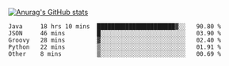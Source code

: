 [![Anurag's GitHub stats](https://github-readme-stats.vercel.app/api?username=sebasphere&count_private=true&theme=tokyonight)](https://github.com/anuraghazra/github-readme-stats)

<!--START_SECTION:waka-->
```text
Java     18 hrs 10 mins  ██████████████████████▓░░   90.80 % 
JSON     46 mins         █░░░░░░░░░░░░░░░░░░░░░░░░   03.90 % 
Groovy   28 mins         ▓░░░░░░░░░░░░░░░░░░░░░░░░   02.40 % 
Python   22 mins         ▒░░░░░░░░░░░░░░░░░░░░░░░░   01.91 % 
Other    8 mins          ▒░░░░░░░░░░░░░░░░░░░░░░░░   00.69 % 
```
<!--END_SECTION:waka-->
